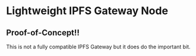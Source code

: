 # Lightweight IPFS Gateway Node

## Proof-of-Concept!! 

This is not a fully compatible IPFS Gateway but it does do the important bit.
